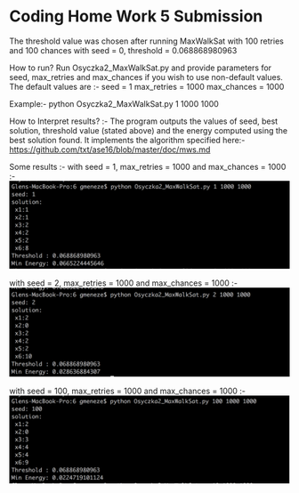 # Coding Home Work 5 Submission

The threshold value was chosen after running MaxWalkSat with 100 retries and 100 chances with seed = 0,
threshold = 0.068868980963

How to run?
Run Osyczka2_MaxWalkSat.py and provide parameters for seed, max_retries and max_chances if you wish to use non-default values.
The default values are :-
seed = 1
max_retries = 1000
max_chances = 1000

Example:-
python Osyczka2_MaxWalkSat.py 1 1000 1000

How to Interpret results? :-
The program outputs the values of seed, best solution, threshold value (stated above) and the energy computed using the best solution found. 
It implements the algorithm specified here:-
https://github.com/txt/ase16/blob/master/doc/mws.md

Some results :-
with seed = 1, max_retries = 1000 and max_chances = 1000 :-
![alt code-execution-results-Osyczka2-MaxWalkSat-1](https://github.com/gmeneze/ase16hxx/blob/master/code/6/.images/capture_1.png)

with seed = 2, max_retries = 1000 and max_chances = 1000 :-
![alt code-execution-results-Osyczka2-MaxWalkSat-2](https://github.com/gmeneze/ase16hxx/blob/master/code/6/.images/capture_2.png)

with seed = 100, max_retries = 1000 and max_chances = 1000 :-
![alt code-execution-results-Osyczka2-MaxWalkSat-3](https://github.com/gmeneze/ase16hxx/blob/master/code/6/.images/capture_3.png)
